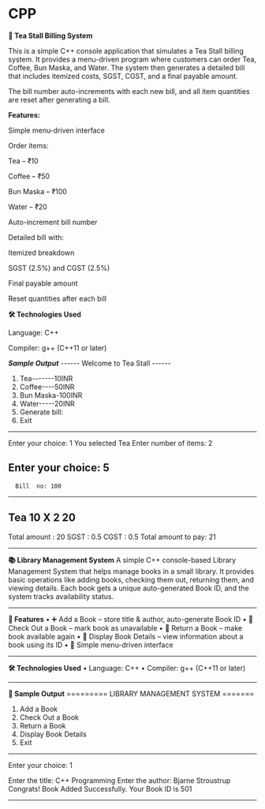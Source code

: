 # CPP
**🍵 Tea Stall Billing System**

This is a simple C++ console application that simulates a Tea Stall billing system.
It provides a menu-driven program where customers can order Tea, Coffee, Bun Maska, and Water.
The system then generates a detailed bill that includes itemized costs, SGST, CGST, and a final payable amount.

The bill number auto-increments with each new bill, and all item quantities are reset after generating a bill.

 **Features:**

Simple menu-driven interface

Order items:

Tea – ₹10

Coffee – ₹50

Bun Maska – ₹100

Water – ₹20

Auto-increment bill number

Detailed bill with:

Itemized breakdown

SGST (2.5%) and CGST (2.5%)

Final payable amount

Reset quantities after each bill

**🛠️ Technologies Used**

Language: C++

Compiler: g++ (C++11 or later)

***Sample Output***
------ Welcome to Tea Stall ------
1. Tea-------10INR
2. Coffee----50INR
3. Bun Maska-100INR
4. Water-----20INR
5. Generate bill:
0. Exit
----------------------------------
Enter your choice: 1
You selected Tea
Enter number of items: 2

Enter your choice: 5
-----------------------------------
      Bill  no: 100
-----------------------------------
Tea           10 X 2     20
-----------------------------------
Total amount       :           20
SGST               :           0.5
CGST               :           0.5
Total amount to pay:           21

-----------------------------------------------------------------------------------------------------


**📚 Library Management System**
A simple C++ console-based Library Management System that helps manage books in a small library.
It provides basic operations like adding books, checking them out, returning them, and viewing details.
Each book gets a unique auto-generated Book ID, and the system tracks availability status.
________________________________________
**📌 Features**
•	➕ Add a Book – store title & author, auto-generate Book ID
•	📖 Check Out a Book – mark book as unavailable
•	🔄 Return a Book – make book available again
•	👀 Display Book Details – view information about a book using its ID
•	🎯 Simple menu-driven interface
________________________________________
**🛠️ Technologies Used**
•	Language: C++
•	Compiler: g++ (C++11 or later)
________________________________________
**📖 Sample Output**
========= LIBRARY MANAGEMENT SYSTEM =======
1. Add a Book
2. Check Out a Book
3. Return a Book
4. Display Book Details
0. Exit
------------------------------------------
Enter your choice: 1

Enter the title: C++ Programming
Enter the author: Bjarne Stroustrup
Congrats! Book Added Successfully. Your Book ID is 501
________________________________________
